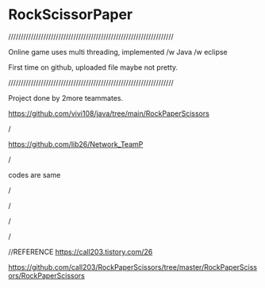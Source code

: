 # RockScissorPaper
//////////////////////////////////////////////////////////////////

Online game uses multi threading, implemented /w Java /w eclipse 

First time on github, uploaded file maybe not pretty.

//////////////////////////////////////////////////////////////////

Project done by 2more teammates. 

https://github.com/vivi108/java/tree/main/RockPaperScissors

/

https://github.com/lib26/Network_TeamP

/

codes are same

/

/

/

/



//REFERENCE
https://call203.tistory.com/26

https://github.com/call203/RockPaperScissors/tree/master/RockPaperScissors/RockPaperScissors
